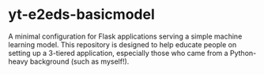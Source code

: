 # yt-e2eds-basicmodel
A minimal configuration for Flask applications serving a simple machine learning model. This repository is designed to help educate people on setting up a 3-tiered application, especially those who came from a Python-heavy background (such as myself!).
